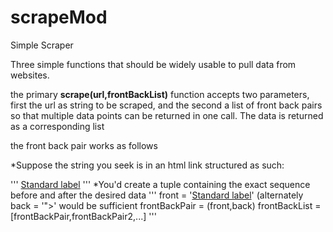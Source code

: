 # scrapeMod
Simple Scraper

Three simple functions that should be widely usable to pull data from websites.

the primary **scrape(url,frontBackList)** function accepts two parameters, first the url as string to be scraped, and the second a list of front back pairs so that multiple data points can be returned in one call. The data is returned as a corresponding list

the front back pair works as follows

*Suppose the string you seek is in an html link structured as such:

'''
<a href="**https://iwantthislink.com**">Standard label</a>
'''
*You'd create a tuple containing the exact sequence before and after the desired data
'''
front = '<a href="'
back = '">Standard label</a>' (alternately back = '">' would be sufficient
frontBackPair = (front,back)
frontBackList = [frontBackPair,frontBackPair2,...]
'''
    
